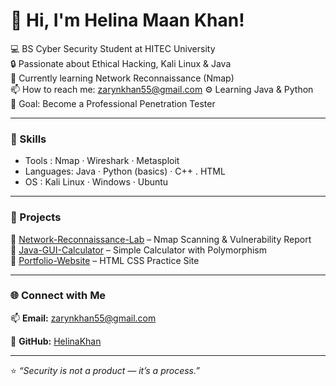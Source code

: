 # 👋 Hi, I'm Helina Maan Khan!
💻 BS Cyber Security Student at HITEC University  
🔒 Passionate about Ethical Hacking, Kali Linux & Java  
🌱 Currently learning Network Reconnaissance (Nmap)  
📫 How to reach me: zarynkhan55@gmail.com
⚙️ Learning Java & Python  
🎯 Goal: Become a Professional Penetration Tester  

---

### 🧰 Skills
- Tools    :   Nmap · Wireshark · Metasploit  
- Languages:   Java · Python (basics) · C++ . HTML  
- OS        :   Kali Linux · Windows · Ubuntu  

---

### 📂 Projects
🔹 [Network-Reconnaissance-Lab](#) – Nmap Scanning & Vulnerability Report  
🔹 [Java-GUI-Calculator](#) – Simple Calculator with Polymorphism  
🔹 [Portfolio-Website](#) – HTML CSS Practice Site  

---

### 🌐 Connect with Me
📫 **Email:** zarynkhan55@gmail.com 
 
🐙 **GitHub:** [HelinaKhan](https://github.com/HelinaKhan)

---
⭐ *“Security is not a product — it’s a process.”*
